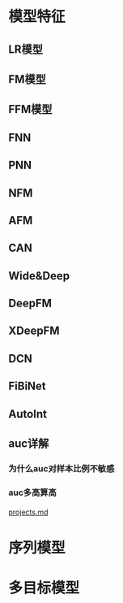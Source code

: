 # 模型特征
## LR模型
## FM模型
## FFM模型
## FNN
## PNN
## NFM
## AFM
## CAN
## Wide&Deep
## DeepFM
## XDeepFM
## DCN
## FiBiNet
## AutoInt

## auc详解
### 为什么auc对样本比例不敏感
### auc多高算高
#### 

[projects.md](projects.md)
# 序列模型

# 多目标模型

